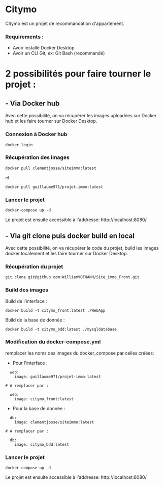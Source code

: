 # Citymo
Citymo est un projet de recommandation d'appartement.


### Requirements :
- Avoir installé Docker Desktop
- Avoir un CLI Git, ex: Git Bash (recommandé)

# 2 possibilités pour faire tourner le projet :
## - Via Docker hub
Avec cette possibilité, on va récupérer les images uploadées sur Docker hub et les faire tourner sur Docker Desktop.
### Connexion à Docker hub
```
docker login
```
### Récupération des images
```
docker pull clementjosse/siteimmo:latest
```
et
```
docker pull guillaume971/projet-immo:latest
```
### Lancer le projet 
```
docker-compose up -d
```
Le projet est ensuite accessible à l'addresse: 
http://localhost:8080/


## - Via git clone puis docker build en local
Avec cette possibilité, on va récupérer le code du projet, build les images docker localement et les faire tourner sur Docker Desktop.
### Récupération du projet
```
git clone git@github.com:WilliamVOTHANH/Site_immo_Front.git
```
### Build des images
Build de l'interface :
```
docker build -t citymo_front:latest ./WebApp
```
Build de la base de donnée :
```
docker build -t citymo_bdd:latest ./mysqldatabase
```
### Modification du docker-compose.yml
remplacer les noms des images du docker_compose par celles créées:
- Pour l'interface :
```
  web:
    image: guillaume971/projet-immo:latest

# A remplacer par :
  
  web:
    image: citymo_front:latest
```
- Pour la base de donnée :
```
  db:
    image: clementjosse/siteimmo:latest

# A remplacer par :
  
  db:
    image: citymo_bdd:latest
```
### Lancer le projet 
```
docker-compose up -d
```
Le projet est ensuite accessible à l'addresse: 
http://localhost:8080/